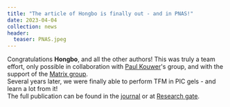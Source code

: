 ```yaml
---
title: "The article of Hongbo is finally out - and in PNAS!"
date: 2023-04-04
collection: news
header:
  teaser: PNAS.jpeg
---
```


Congratulations **Hongbo**, and all the other authors! This was truly a team effort, only possible in collaboration with  <a href="https://www.researchgate.net/lab/Paul-H-J-Kouwer-Lab"><u>Paul Kouwer</u></a>'s group, and with the support of the <a href="https://www.mech.kuleuven.be/en/bme/research/mechbio"><u>Matrix group</u></a>.
<br>Several years later, we were finally able to perform TFM in PIC gels - and learn a lot from it!
<br>
The full publication can be found in the <a href="https://www.pnas.org/doi/abs/10.1073/pnas.2216934120"><u>journal</u></a> or at <a href="https://www.researchgate.net/publication/369760923_Synthetic_fibrous_hydrogels_as_a_platform_to_decipher_cell-matrix_mechanical_interactions"><u>Research gate</u></a>.
